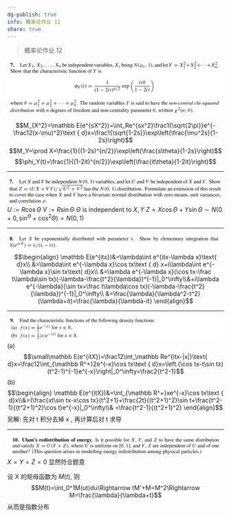 ```yaml
---
dg-publish: true
info: 概率论作业 12
share: true
---
```


> 概率论作业 12

![Pasted image 20231205182633.png](../../source/img/Pasted%20image%2020231205182633.png)

$$M_{X^2}=\mathbb E(e^{sX^2})=\int_Re^{sx^2}\frac1{\sqrt{2\pi}}e^{-\frac12(x-\mu)^2}\text { d}x=\frac1{\sqrt{1-2s}}\exp\left(\frac{\mu^2s}{1-2s}\right)$$
$$M_Y=\prod X=\frac{1}{(1-2s)^{n/2}}\exp\left(\frac{s\theta}{1-2s}\right)$$
$$\phi_Y(t)=\frac{1}{(1-2it)^{n/2}}\exp\left(\frac{it\theta}{1-2it}\right)$$

****
![Pasted image 20231205182701.png](../../source/img/Pasted%20image%2020231205182701.png)
$U:=R\cos\Theta$ $V:=R\sin\Theta$ $\Theta$ is independent to $X,Y$
$Z=X\cos\Theta+Y\sin\Theta\sim N(0+0,\sin^\Theta+\cos^2\Theta)=N(0,1)$
****
![Pasted image 20231205182716.png](../../source/img/Pasted%20image%2020231205182716.png)
$$\begin{align}
\mathbb E(e^{itx})&=\lambda\int e^{itx-\lambda x}\text{ d}x\\
&=\lambda\int e^{-\lambda x}\cos tx\text { d} x+i\lambda\int e^{-\lambda x}\sin tx\text{ d}x\\
&=\lambda e^{-\lambda x}(\cos tx-\frac t\lambda\sin tx)(-\lambda-\frac{t^2}{\lambda})^{-1}|_0^\infty\\&+i\lambda e^{-\lambda}(\sin tx+\frac t\lambda\cos tx)(-\lambda-\frac{t^2}{\lambda})^{-1}|_0^\infty\\
&=\frac{\lambda}{\lambda^2-t^2}(\lambda+it)=\frac{\lambda}{\lambda-it}
\end{align}$$
****
![Pasted image 20231205182729.png](../../source/img/Pasted%20image%2020231205182729.png)
(a)
$$\small\mathbb E(e^{itX})=\frac12\int_\mathbb Re^{itx-|x|}\text{ d}x=\frac12\int_{\mathbb R^+}2e^{-x}\cos tx\text { d}x=\left.(\cos tx-t\sin tx)(t^2-1)^{-1}e^{-x}\right|_0^\infty=\frac2{t^2-1}$$
(b)
$$\begin{align}
\mathbb E(e^{itX})&=\int_{\mathbb R^+}xe^{-x}\cos tx\text { d}x\\&=(\frac{xt\sin tx-x\cos tx}{t^2+1}+\frac{2t}{(t^2+1)^2}\sin t+\frac{t^2-1}{(t^2+1)^2}\cos t)e^{-x}|_0^\infty\\&
=\frac{t^2-1}{(t^2+1)^2}
\end{align}$$
另解: 先对 t 积分去掉 x , 再计算后对 t 求导

****
![Pasted image 20231205182740.png](../../source/img/Pasted%20image%2020231205182740.png)
$X=Y=Z=0$ 显然符合题意

设 X 的矩母函数为 $M(t)$, 则
$$M(t)=\int_0^1M(ut)du\Rightarrow tM'+M=M^2\Rightarrow M=\frac{\lambda}{\lambda+t}$$
从而是指数分布